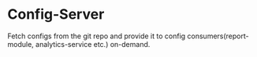 # Config-Server 
Fetch configs from the git repo and provide it to config consumers(report-module, analytics-service etc.) on-demand.
